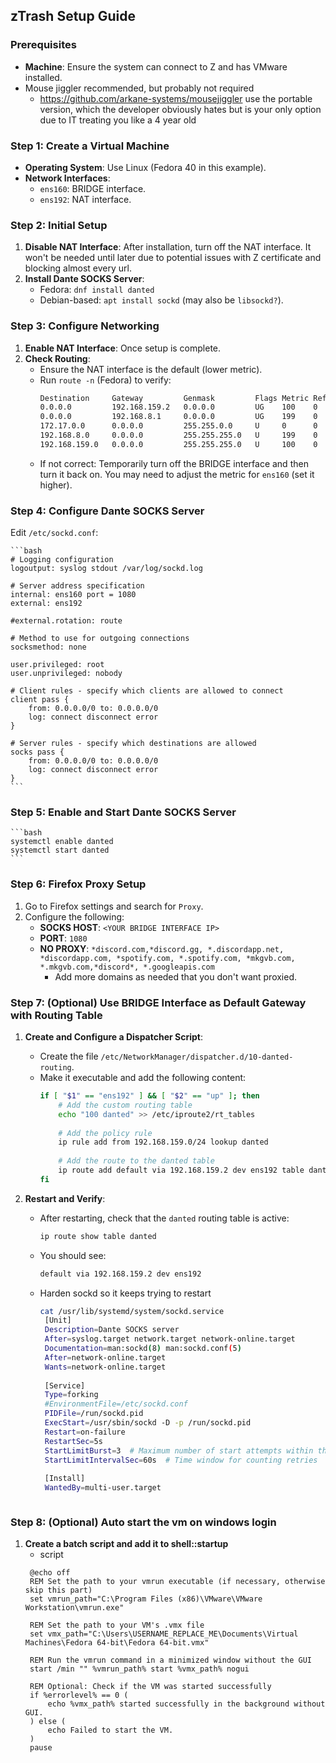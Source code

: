 ## zTrash Setup Guide

### Prerequisites
- **Machine**: Ensure the system can connect to Z and has VMware installed.
- Mouse jiggler recommended, but probably not required
  - https://github.com/arkane-systems/mousejiggler use the portable version, which the developer obviously hates but is your only option due to IT treating you like a 4 year old

### Step 1: Create a Virtual Machine
- **Operating System**: Use Linux (Fedora 40 in this example).
- **Network Interfaces**:
  - `ens160`: BRIDGE interface.
  - `ens192`: NAT interface.

### Step 2: Initial Setup
1. **Disable NAT Interface**: After installation, turn off the NAT interface. It won't be needed until later due to potential issues with Z certificate and blocking almost every url.
2. **Install Dante SOCKS Server**:
   - Fedora: `dnf install danted`
   - Debian-based: `apt install sockd` (may also be `libsockd?`).

### Step 3: Configure Networking
1. **Enable NAT Interface**: Once setup is complete.
2. **Check Routing**:
   - Ensure the NAT interface is the default (lower metric).
   - Run `route -n` (Fedora) to verify:
     ```bash
     Destination     Gateway         Genmask         Flags Metric Ref    Use Iface
     0.0.0.0         192.168.159.2   0.0.0.0         UG    100    0        0 ens192
     0.0.0.0         192.168.8.1     0.0.0.0         UG    199    0        0 ens160
     172.17.0.0      0.0.0.0         255.255.0.0     U     0      0        0 docker0
     192.168.8.0     0.0.0.0         255.255.255.0   U     199    0        0 ens160
     192.168.159.0   0.0.0.0         255.255.255.0   U     100    0        0 ens192
     ```
   - If not correct: Temporarily turn off the BRIDGE interface and then turn it back on. You may need to adjust the metric for `ens160` (set it higher).

### Step 4: Configure Dante SOCKS Server
Edit `/etc/sockd.conf`:

    ```bash
    # Logging configuration
    logoutput: syslog stdout /var/log/sockd.log
    
    # Server address specification
    internal: ens160 port = 1080
    external: ens192
    
    #external.rotation: route
    
    # Method to use for outgoing connections
    socksmethod: none
    
    user.privileged: root
    user.unprivileged: nobody
    
    # Client rules - specify which clients are allowed to connect
    client pass {
        from: 0.0.0.0/0 to: 0.0.0.0/0
        log: connect disconnect error
    }
    
    # Server rules - specify which destinations are allowed
    socks pass {
        from: 0.0.0.0/0 to: 0.0.0.0/0
        log: connect disconnect error
    }
    ```

### Step 5: Enable and Start Dante SOCKS Server
    ```bash
    systemctl enable danted
    systemctl start danted
    ```

### Step 6: Firefox Proxy Setup
1. Go to Firefox settings and search for `Proxy`.
2. Configure the following:
   - **SOCKS HOST**: `<YOUR BRIDGE INTERFACE IP>`
   - **PORT**: `1080`
   - **NO PROXY**: `*discord.com,*discord.gg, *.discordapp.net, *discordapp.com, *spotify.com, *.spotify.com, *mkgvb.com, *.mkgvb.com,*discord*, *.googleapis.com`
     - Add more domains as needed that you don't want proxied.

### Step 7: (Optional) Use BRIDGE Interface as Default Gateway with Routing Table
1. **Create and Configure a Dispatcher Script**:
   - Create the file `/etc/NetworkManager/dispatcher.d/10-danted-routing`.
   - Make it executable and add the following content:
     ```bash
     if [ "$1" == "ens192" ] && [ "$2" == "up" ]; then
         # Add the custom routing table
         echo "100 danted" >> /etc/iproute2/rt_tables
    
         # Add the policy rule
         ip rule add from 192.168.159.0/24 lookup danted
    
         # Add the route to the danted table
         ip route add default via 192.168.159.2 dev ens192 table danted
     fi
     ```

2. **Restart and Verify**:
   - After restarting, check that the `danted` routing table is active:
     ```bash
     ip route show table danted
     ```
   - You should see:
     ```bash
     default via 192.168.159.2 dev ens192
     ```
   - Harden sockd so it keeps trying to restart
     ```bash
     cat /usr/lib/systemd/system/sockd.service
      [Unit]
      Description=Dante SOCKS server
      After=syslog.target network.target network-online.target
      Documentation=man:sockd(8) man:sockd.conf(5)
      After=network-online.target
      Wants=network-online.target
      
      [Service]
      Type=forking
      #EnvironmentFile=/etc/sockd.conf
      PIDFile=/run/sockd.pid
      ExecStart=/usr/sbin/sockd -D -p /run/sockd.pid
      Restart=on-failure
      RestartSec=5s
      StartLimitBurst=3  # Maximum number of start attempts within the StartLimitIntervalSec
      StartLimitIntervalSec=60s  # Time window for counting retries
      
      [Install]
      WantedBy=multi-user.target
    ```
  ### Step 8: (Optional) Auto start the vm on windows login
1. **Create a batch script and add it to shell::startup**
   - script
   ```batch
    @echo off
    REM Set the path to your vmrun executable (if necessary, otherwise skip this part)
    set vmrun_path="C:\Program Files (x86)\VMware\VMware Workstation\vmrun.exe"
    
    REM Set the path to your VM's .vmx file
    set vmx_path="C:\Users\USERNAME_REPLACE_ME\Documents\Virtual Machines\Fedora 64-bit\Fedora 64-bit.vmx"
    
    REM Run the vmrun command in a minimized window without the GUI
    start /min "" %vmrun_path% start %vmx_path% nogui
    
    REM Optional: Check if the VM was started successfully
    if %errorlevel% == 0 (
        echo %vmx_path% started successfully in the background without GUI.
    ) else (
        echo Failed to start the VM.
    )
    pause
```
     
